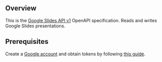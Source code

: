 ## Overview

This is the [Google Slides API v1](https://developers.google.com/slides/api) OpenAPI specification. Reads and writes Google Slides presentations.
## Prerequisites

 Create a [Google account](https://accounts.google.com/signup) and obtain tokens by following [this guide](https://developers.google.com/identity/protocols/oauth2).

